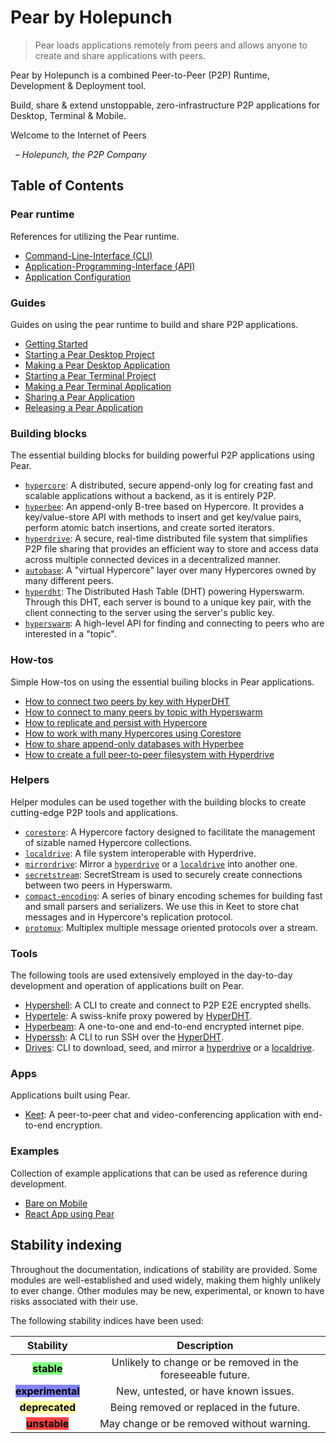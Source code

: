 # Pear by Holepunch

> Pear loads applications remotely from peers and allows anyone to create and share applications with peers.

Pear by Holepunch is a combined Peer-to-Peer (P2P) Runtime, Development & Deployment tool.

Build, share & extend unstoppable, zero-infrastructure P2P applications for Desktop, Terminal & Mobile.

Welcome to the Internet of Peers

&nbsp; _– Holepunch, the P2P Company_

## Table of Contents

### Pear runtime

References for utilizing the Pear runtime.

* [Command-Line-Interface (CLI)](./reference/cli.md)
* [Application-Programming-Interface (API)](./reference/api.md)
* [Application Configuration](./reference/configuration.md)

### Guides

Guides on using the pear runtime to build and share P2P applications.

* [Getting Started](./guide/getting-started.md)
* [Starting a Pear Desktop Project](./guide/starting-a-pear-desktop-project.md)
* [Making a Pear Desktop Application](./guide/making-a-pear-desktop-app.md)
* [Starting a Pear Terminal Project](./guide/starting-a-pear-terminal-project.md)
* [Making a Pear Terminal Application](./guide/making-a-pear-terminal-app.md)
* [Sharing a Pear Application](./guide/sharing-a-pear-app.md)
* [Releasing a Pear Application](./guide/releasing-a-pear-app.md)

### Building blocks

The essential building blocks for building powerful P2P applications using Pear.

* [`hypercore`](./building-blocks/hypercore.md): A distributed, secure append-only log for creating fast and scalable applications without a backend, as it is entirely P2P.
* [`hyperbee`](./building-blocks/hyperbee.md): An append-only B-tree based on Hypercore. It provides a key/value-store API with methods to insert and get key/value pairs, perform atomic batch insertions, and create sorted iterators.
* [`hyperdrive`](./building-blocks/hyperdrive.md): A secure, real-time distributed file system that simplifies P2P file sharing that provides an efficient way to store and access data across multiple connected devices in a decentralized manner.
* [`autobase`](./building-blocks/autobase.md): A "virtual Hypercore" layer over many Hypercores owned by many different peers.
* [`hyperdht`](./building-blocks/hyperdht.md): The Distributed Hash Table (DHT) powering Hyperswarm. Through this DHT, each server is bound to a unique key pair, with the client connecting to the server using the server's public key.
* [`hyperswarm`](./building-blocks/hyperswarm.md): A high-level API for finding and connecting to peers who are interested in a "topic".

### How-tos

Simple How-tos on using the essential builing blocks in Pear applications.

* [How to connect two peers by key with HyperDHT](./howto/connect-two-peers-by-key-with-hyperdht.md)
* [How to connect to many peers by topic with Hyperswarm](./howto/connect-to-many-peers-by-topic-with-hyperswarm.md)
* [How to replicate and persist with Hypercore](./howto/replicate-and-persist-with-hypercore.md)
* [How to work with many Hypercores using Corestore](./howto/work-with-many-hypercores-using-corestore.md)
* [How to share append-only databases with Hyperbee](./howto/share-append-only-databases-with-hyperbee.md)
* [How to create a full peer-to-peer filesystem with Hyperdrive](./howto/create-a-full-peer-to-peer-filesystem-with-hyperdrive.md)

### Helpers

Helper modules can be used together with the building blocks to create cutting-edge P2P tools and applications.

* [`corestore`](./helpers/corestore.md): A Hypercore factory designed to facilitate the management of sizable named Hypercore collections.
* [`localdrive`](./helpers/localdrive.md): A file system interoperable with Hyperdrive.
* [`mirrordrive`](./helpers/mirrordrive.md): Mirror a [`hyperdrive`](./building-blocks/hyperdrive.md) or a [`localdrive`](./helpers/localdrive.md) into another one.
* [`secretstream`](./helpers/secretstream.md): SecretStream is used to securely create connections between two peers in Hyperswarm.
* [`compact-encoding`](./helpers/compact-encoding.md): A series of binary encoding schemes for building fast and small parsers and serializers. We use this in Keet to store chat messages and in Hypercore's replication protocol.
* [`protomux`](./helpers/protomux.md): Multiplex multiple message oriented protocols over a stream.

### Tools

The following tools are used extensively employed in the day-to-day development and operation of applications built on Pear.

* [Hypershell](./tools/hypershell.md):  A CLI to create and connect to P2P E2E encrypted shells.
* [Hypertele](./tools/hypertele.md): A swiss-knife proxy powered by [HyperDHT](./building-blocks/hyperdht.md).
* [Hyperbeam](./tools/hyperbeam.md): A one-to-one and end-to-end encrypted internet pipe.
* [Hyperssh](./tools/hyperssh.md): A CLI to run SSH over the [HyperDHT](./building-blocks/hyperdht.md).
* [Drives](./tools/drives.md): CLI to download, seed, and mirror a [hyperdrive](./building-blocks/hyperdrive.md) or a [localdrive](./helpers/localdrive.md).

### Apps

Applications built using Pear. 

- [Keet](./apps/keet.md): A peer-to-peer chat and video-conferencing application with end-to-end encryption.

### Examples

Collection of example applications that can be used as reference during development.

- [Bare on Mobile](./examples/bare-on-mobile.md)
- [React App using Pear](./examples/react-app-using-pear.md)

## Stability indexing

Throughout the documentation, indications of stability are provided. Some modules are well-established and used widely, making them highly unlikely to ever change. Other modules may be new, experimental, or known to have risks associated with their use.

The following stability indices have been used:

|                           Stability                          |                         Description                         |
| :----------------------------------------------------------: | :---------------------------------------------------------: |
|    <mark style="background-color: #80ff80;">**stable**</mark>   | Unlikely to change or be removed in the foreseeable future. |
| <mark style="background-color: #8484ff;">**experimental**</mark> |             New, untested, or have known issues.            |
| <mark style="background-color: #ffffa2;">**deprecated**</mark> |           Being removed or replaced in the future.          |
|    <mark style="background-color: #ff4242;">**unstable**</mark>   |          May change or be removed without warning.          |